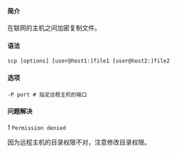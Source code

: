 #### 简介

在联网的主机之间加密复制文件。

#### 语法

`scp [options] [user@host1:]file1 [user@host2:]file2`

#### 选项

```
-P port	# 指定远程主机的端口
```

#### 问题解决

1 `Permission denied`

因为远程主机的目录权限不对，注意修改目录权限。
